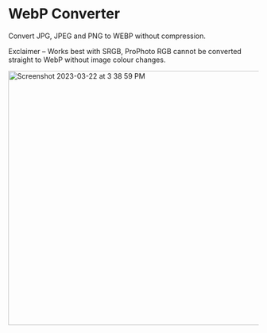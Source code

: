 # WebP Converter
 Convert JPG, JPEG and PNG to WEBP without compression.

Exclaimer – Works best with SRGB, ProPhoto RGB cannot be converted straight to WebP without image colour changes.

<img width="512" alt="Screenshot 2023-03-22 at 3 38 59 PM" src="https://user-images.githubusercontent.com/112455939/226787806-b6b36b93-d1fe-496e-a9c3-87b3c21ec12f.png">
